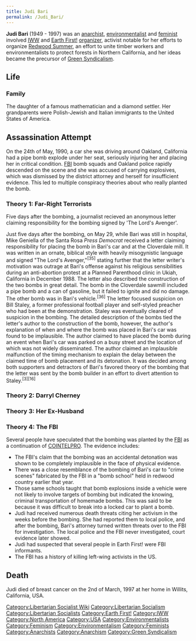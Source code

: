 ```yaml
---
title: Judi Bari
permalink: /Judi_Bari/
---
```


**Judi Bari** (1949 - 1997) was an [anarchist](Anarchism.md "wikilink"),
[environmentalist](Environmentalism.md "wikilink") and
[feminist](Feminism.md "wikilink") involved
[IWW](Industrial_Workers_of_the_World.md "wikilink") and [Earth
First!](Earth_First!.md "wikilink") [organizer](organizer.md "wikilink"),
activist notable for her efforts to organize [Redwood
Summer](Redwood_Summer.md "wikilink"), an effort to unite timber workers
and environmentalists to protect forests in Northern California, and her
ideas became the precursor of [Green
Syndicalism](Green_Syndicalism.md "wikilink").

## Life

### Family

The daughter of a famous mathematician and a diamond settler. Her
grandparents were Polish-Jewish and Italian immigrants to the United
States of America.

## Assassination Attempt

On the 24th of May, 1990, a car she was driving around Oakland,
California had a pipe bomb explode under her seat, seriously injuring
her and placing her in critical condition.
[FBI](Federal_Bureau_of_Investigation.md "wikilink") bomb squads and
Oakland police rapidly descended on the scene and she was accused of
carrying explosives, which was dismissed by the district attorney and
herself for insufficient evidence. This led to multiple conspiracy
theories about who really planted the bomb.

### Theory 1: Far-Right Terrorists

Five days after the bombing, a journalist recieved an anonymous letter
claiming responsibility for the bombing signed by 'The Lord's Avenger'.

Just five days after the bombing, on May 29, while Bari was still in
hospital, Mike Geniella of the Santa Rosa *Press Democrat* received a
letter claiming responsibility for placing the bomb in Bari's car and at
the Cloverdale mill. It was written in an ornate, biblical style with
heavily misogynistic language and signed "The Lord's
Avenger,"<sup>\[35\]</sup> stating further that the letter writer's
motivation was outrage at Bari's offense against his religious
sensibilities during an anti-abortion protest at a Planned Parenthood
clinic in Ukiah, California in December 1988. The letter also described
the construction of the two bombs in great detail. The bomb in the
Cloverdale sawmill included a pipe bomb and a can of gasoline, but it
failed to ignite and did no damage. The other bomb was in Bari's
vehicle.<sup>\[36\]</sup> The letter focused suspicion on Bill Staley, a
former professional football player and self-styled preacher who had
been at the demonstration. Staley was eventually cleared of suspicion in
the bombing. The detailed description of the bombs tied the letter's
author to the construction of the bomb, however, the author's
explanation of when and where the bomb was placed in Bari's car was
found to be implausible. The author claimed to have placed the bomb
during an event when Bari's car was parked on a busy street and the
location of which was not widely disseminated. The author claimed an
implausible malfunction of the timing mechanism to explain the delay
between the claimed time of bomb placement and its detonation. It was
decided among both supporters and detractors of Bari's favored theory of
the bombing that the letter was sent by the bomb builder in an effort to
divert attention to Staley.<sup>\[3\]\[16\]</sup>

### Theory 2: Darryl Cherney

### Theory 3: Her Ex-Husband

### Theory 4: The FBI

Several people have speculated that the bombing was planted by the
[FBI](Federal_Bureau_of_Investigation.md "wikilink") as a continuation of
[COINTELPRO](COINTELPRO.md "wikilink"). The evidence includes:

- The FBI's claim that the bombing was an accidental detonation was
  shown to be completely implausible in the face of physical evidence.
- There was a close resemblance of the bombing of Bari's car to "crime
  scenes" fabricated by the FBI in a "bomb school" held in redwood
  country earlier that year.
- Those same schools taught that bomb explosions inside a vehicle were
  not likely to involve targets of bombing but indicated the knowing,
  criminal transportation of homemade bombs. This was said to be because
  it was difficult to break into a locked car to plant a bomb.
- Judi had received numerous death threats citing her activism in the
  weeks before the bombing. She had reported them to local police, and
  after the bombing, Bari's attorney turned written threats over to the
  FBI for investigation. The local police and the FBI never
  investigated, court evidence later showed.
- Judi had suspected that several people in Earth First! were FBI
  informants.
- The FBI has a history of killing left-wing activists in the US.

## Death

Judi died of breast cancer on the 2nd of March, 1997 at her home in
Willits, California, USA.

[Category:Libertarian Socialist
Wiki](Category:Libertarian_Socialist_Wiki.md "wikilink")
[Category:Libertarian
Socialism](Category:Libertarian_Socialism.md "wikilink")
[Category:Libertarian
Socialists](Category:Libertarian_Socialists.md "wikilink") [Category:Earth
First!](Category:Earth_First!.md "wikilink")
[Category:IWW](Category:IWW.md "wikilink") [Category:North
America](Category:North_America.md "wikilink")
[Category:USA](Category:USA.md "wikilink")
[Category:Environmentalists](Category:Environmentalists.md "wikilink")
[Category:Feminism](Category:Feminism.md "wikilink")
[Category:Environmentalism](Category:Environmentalism.md "wikilink")
[Category:Feminists](Category:Feminists.md "wikilink")
[Category:Anarchists](Category:Anarchists.md "wikilink")
[Category:Anarchism](Category:Anarchism.md "wikilink") [Category:Green
Syndicalism](Category:Green_Syndicalism.md "wikilink")